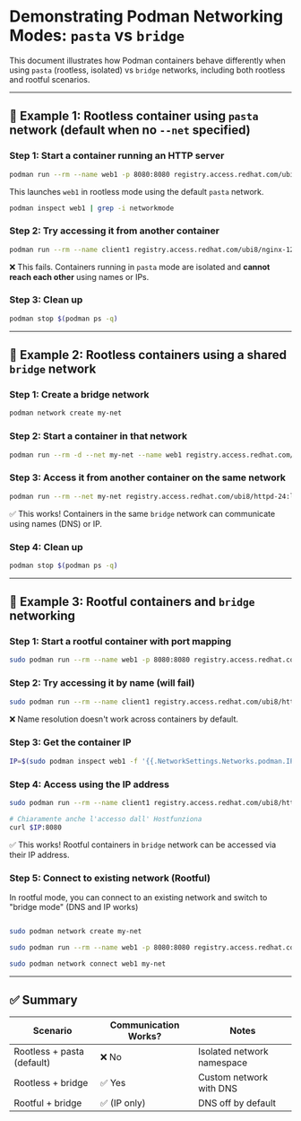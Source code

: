# Demonstrating Podman Networking Modes: `pasta` vs `bridge`

This document illustrates how Podman containers behave differently when using `pasta` (rootless, isolated) vs `bridge` networks, including both rootless and rootful scenarios.

---

## 🔹 Example 1: Rootless container using `pasta` network (default when no `--net` specified)

### Step 1: Start a container running an HTTP server
```bash
podman run --rm --name web1 -p 8080:8080 registry.access.redhat.com/ubi8/httpd-24:latest
```
This launches `web1` in rootless mode using the default `pasta` network.

```bash
podman inspect web1 | grep -i networkmode
```

### Step 2: Try accessing it from another container
```bash
podman run --rm --name client1 registry.access.redhat.com/ubi8/nginx-120 curl http://web1:8080
```
❌ This fails. Containers running in `pasta` mode are isolated and **cannot reach each other** using names or IPs.

### Step 3: Clean up
```bash
podman stop $(podman ps -q)
```

---

## 🔹 Example 2: Rootless containers using a shared `bridge` network

### Step 1: Create a bridge network
```bash
podman network create my-net
```

### Step 2: Start a container in that network
```bash
podman run --rm -d --net my-net --name web1 registry.access.redhat.com/ubi8/httpd-24:latest
```

### Step 3: Access it from another container on the same network
```bash
podman run --rm --net my-net registry.access.redhat.com/ubi8/httpd-24:latest curl http://web1:8080
```
✅ This works! Containers in the same `bridge` network can communicate using names (DNS) or IP.

### Step 4: Clean up
```bash
podman stop $(podman ps -q)
```

---

## 🔹 Example 3: Rootful containers and `bridge` networking

### Step 1: Start a rootful container with port mapping
```bash
sudo podman run --rm --name web1 -p 8080:8080 registry.access.redhat.com/ubi8/httpd-24:latest
```

### Step 2: Try accessing it by name (will fail)
```bash
sudo podman run --rm --name client1 registry.access.redhat.com/ubi8/httpd-24:latest curl http://web1:8080
```
❌ Name resolution doesn't work across containers by default.

### Step 3: Get the container IP
```bash
IP=$(sudo podman inspect web1 -f '{{.NetworkSettings.Networks.podman.IPAddress}}')
```

### Step 4: Access using the IP address
```bash
sudo podman run --rm --name client1 registry.access.redhat.com/ubi8/httpd-24:latest curl $IP:8080

# Chiaramente anche l'accesso dall' Hostfunziona
curl $IP:8080
```
✅ This works! Rootful containers in `bridge` network can be accessed via their IP address.

### Step 5: Connect to existing network (Rootful)

In rootful mode, you can connect to an existing network and switch to "bridge mode" (DNS and IP works)

```bash

sudo podman network create my-net

sudo podman run --rm --name web1 -p 8080:8080 registry.access.redhat.com/ubi8/httpd-24:latestt

sudo podman network connect web1 my-net
```
---

## ✅ Summary

| Scenario                       | Communication Works? | Notes |
|-------------------------------|-----------------------|-------|
| Rootless + pasta (default)    | ❌ No                 | Isolated network namespace |
| Rootless + bridge             | ✅ Yes                | Custom network with DNS |
| Rootful + bridge              | ✅ (IP only)          | DNS off by default |

